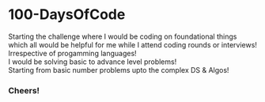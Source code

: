 # 100-DaysOfCode
Starting the challenge where I would be coding on foundational things which all would be helpful for me while I attend coding rounds or interviews!
<br>
Irrespective of progamming languages!
<br> I would be solving basic to advance level problems!
<br> Starting from basic number problems upto the complex DS & Algos!
### Cheers!
